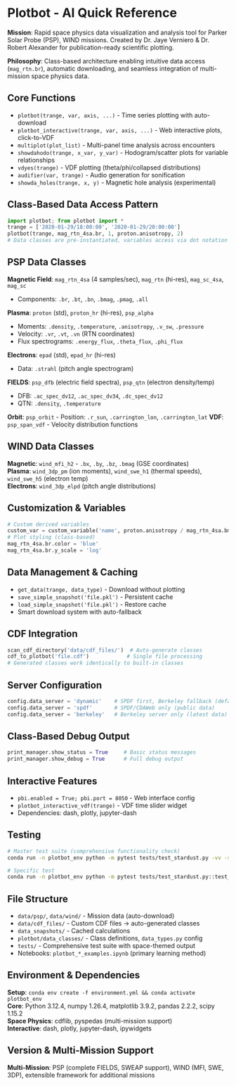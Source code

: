 # Plotbot - AI Quick Reference

**Mission**: Rapid space physics data visualization and analysis tool for Parker Solar Probe (PSP), WIND missions. Created by Dr. Jaye Verniero & Dr. Robert Alexander for publication-ready scientific plotting.

**Philosophy**: Class-based architecture enabling intuitive data access (`mag_rtn.br`), automatic downloading, and seamless integration of multi-mission space physics data.

## Core Functions
- `plotbot(trange, var, axis, ...)` - Time series plotting with auto-download
- `plotbot_interactive(trange, var, axis, ...)` - Web interactive plots, click-to-VDF
- `multiplot(plot_list)` - Multi-panel time analysis across encounters  
- `showdahodo(trange, x_var, y_var)` - Hodogram/scatter plots for variable relationships
- `vdyes(trange)` - VDF plotting (theta/phi/collapsed distributions)
- `audifier(var, trange)` - Audio generation for sonification
- `showda_holes(trange, x, y)` - Magnetic hole analysis (experimental)

## Class-Based Data Access Pattern
```python
import plotbot; from plotbot import *
trange = ['2020-01-29/18:00:00', '2020-01-29/20:00:00']
plotbot(trange, mag_rtn_4sa.br, 1, proton.anisotropy, 2)
# Data classes are pre-instantiated, variables access via dot notation
```

## PSP Data Classes  
**Magnetic Field**: `mag_rtn_4sa` (4 samples/sec), `mag_rtn` (hi-res), `mag_sc_4sa`, `mag_sc`  
- Components: `.br`, `.bt`, `.bn`, `.bmag`, `.pmag`, `.all`

**Plasma**: `proton` (std), `proton_hr` (hi-res), `psp_alpha`  
- Moments: `.density`, `.temperature`, `.anisotropy`, `.v_sw`, `.pressure`
- Velocity: `.vr`, `.vt`, `.vn` (RTN coordinates)
- Flux spectrograms: `.energy_flux`, `.theta_flux`, `.phi_flux`

**Electrons**: `epad` (std), `epad_hr` (hi-res)  
- Data: `.strahl` (pitch angle spectrogram)

**FIELDS**: `psp_dfb` (electric field spectra), `psp_qtn` (electron density/temp)  
- DFB: `.ac_spec_dv12`, `.ac_spec_dv34`, `.dc_spec_dv12`
- QTN: `.density`, `.temperature`

**Orbit**: `psp_orbit` - Position: `.r_sun`, `.carrington_lon`, `.carrington_lat`
**VDF**: `psp_span_vdf` - Velocity distribution functions

## WIND Data Classes
**Magnetic**: `wind_mfi_h2` - `.bx`, `.by`, `.bz`, `.bmag` (GSE coordinates)  
**Plasma**: `wind_3dp_pm` (ion moments), `wind_swe_h1` (thermal speeds), `wind_swe_h5` (electron temp)  
**Electrons**: `wind_3dp_elpd` (pitch angle distributions)

## Customization & Variables
```python
# Custom derived variables
custom_var = custom_variable('name', proton.anisotropy / mag_rtn_4sa.bmag)
# Plot styling (class-based)
mag_rtn_4sa.br.color = 'blue'
mag_rtn_4sa.br.y_scale = 'log'
```

## Data Management & Caching
- `get_data(trange, data_type)` - Download without plotting
- `save_simple_snapshot('file.pkl')` - Persistent cache
- `load_simple_snapshot('file.pkl')` - Restore cache
- Smart download system with auto-fallback

## CDF Integration
```python
scan_cdf_directory('data/cdf_files/')  # Auto-generate classes
cdf_to_plotbot('file.cdf')            # Single file processing
# Generated classes work identically to built-in classes
```

## Server Configuration
```python
config.data_server = 'dynamic'    # SPDF first, Berkeley fallback (default)
config.data_server = 'spdf'       # SPDF/CDAWeb only (public data)
config.data_server = 'berkeley'   # Berkeley server only (latest data)
```

## Class-Based Debug Output
```python
print_manager.show_status = True     # Basic status messages
print_manager.show_debug = True      # Full debug output  
```

## Interactive Features
- `pbi.enabled = True; pbi.port = 8050` - Web interface config
- `plotbot_interactive_vdf(trange)` - VDF time slider widget
- Dependencies: dash, plotly, jupyter-dash

## Testing
```bash
# Master test suite (comprehensive functionality check)
conda run -n plotbot_env python -m pytest tests/test_stardust.py -vv -s

# Specific test 
conda run -n plotbot_env python -m pytest tests/test_stardust.py::test_stardust_plotbot_basic -vv -s
```

## File Structure
- `data/psp/`, `data/wind/` - Mission data (auto-download)
- `data/cdf_files/` - Custom CDF files → auto-generated classes
- `data_snapshots/` - Cached calculations  
- `plotbot/data_classes/` - Class definitions, `data_types.py` config
- `tests/` - Comprehensive test suite with space-themed output
- Notebooks: `plotbot_*_examples.ipynb` (primary learning method)

## Environment & Dependencies  
**Setup**: `conda env create -f environment.yml && conda activate plotbot_env`  
**Core**: Python 3.12.4, numpy 1.26.4, matplotlib 3.9.2, pandas 2.2.2, scipy 1.15.2  
**Space Physics**: cdflib, pyspedas (multi-mission support)  
**Interactive**: dash, plotly, jupyter-dash, ipywidgets

## Version & Multi-Mission Support
**Multi-Mission**: PSP (complete FIELDS, SWEAP support), WIND (MFI, SWE, 3DP), extensible framework for additional missions
